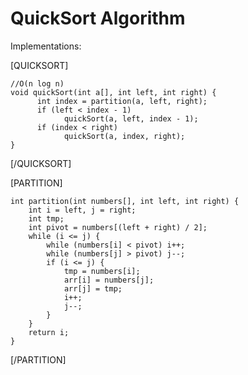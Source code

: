 QuickSort Algorithm
========================

Implementations:

[QUICKSORT]

```
//O(n log n)
void quickSort(int a[], int left, int right) {
      int index = partition(a, left, right);
      if (left < index - 1)
            quickSort(a, left, index - 1);
      if (index < right)
            quickSort(a, index, right);
}
```
[/QUICKSORT]

[PARTITION]
```
int partition(int numbers[], int left, int right) {
    int i = left, j = right;
    int tmp;
    int pivot = numbers[(left + right) / 2];
    while (i <= j) {
        while (numbers[i] < pivot) i++;
        while (numbers[j] > pivot) j--;    
        if (i <= j) {
            tmp = numbers[i];
            arr[i] = numbers[j];
            arr[j] = tmp;
            i++;
            j--;
        }
    }
    return i;
}
```
[/PARTITION]